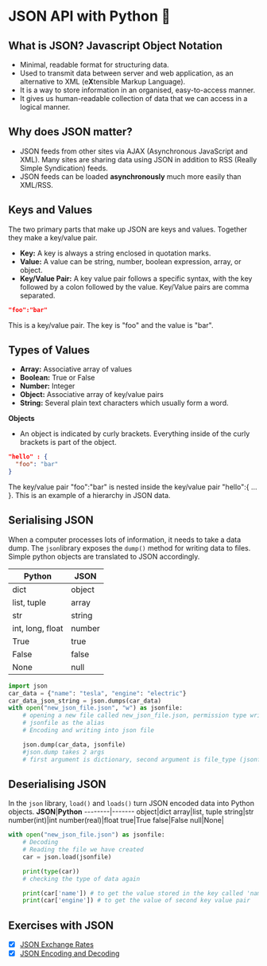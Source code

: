 # JSON API with Python :closed_lock_with_key:

## What is JSON? Javascript Object Notation 
- Minimal, readable format for structuring data.
- Used to transmit data between server and web application, as an alternative to XML (e**X**tensible Markup Language).
- It is a way to store information in an organised, easy-to-access manner.
- It gives us human-readable collection of data that we can access in a logical manner. 

## Why does JSON matter?

- JSON feeds from other sites via AJAX (Asynchronous JavaScript and XML). Many sites are sharing data using JSON in addition to RSS (Really Simple Syndication) feeds.
- JSON feeds can be loaded **asynchronously** much more easily than XML/RSS.

## Keys and Values 
The two primary parts that make up JSON are keys and values. 
Together they make a key/value pair. 

- **Key:** A key is always a string enclosed in quotation marks.
- **Value:** A value can be string, number, boolean expression, array, or object.
- **Key/Value Pair:** A key value pair follows a specific syntax, with the key followed by a colon followed by the value. Key/Value pairs are comma separated.

```json
"foo":"bar"
```
This is a key/value pair. The key is "foo" and the value is "bar".

## Types of Values
- **Array:** Associative array of values
- **Boolean:** True or False
- **Number:** Integer
- **Object:** Associative array of key/value pairs
- **String:** Several plain text characters which usually form a word.

**Objects**
- An object is indicated by curly brackets. Everything inside of the curly brackets is part of the object. 

```json
"hello" : {
  "foo": "bar"
}
```
The key/value pair "foo":"bar" is nested inside the key/value pair "hello":{ ... }. This is an example of a hierarchy in JSON data.

## Serialising JSON
When a computer processes lots of information, it needs to take a data dump. The `json`library exposes the `dump()` method for writing data to files.
Simple python objects are translated to JSON accordingly. 

**Python**|**JSON**
--------|-------
dict|object
list, tuple|array
str|string
int, long, float|number
True| true
False|false
None|null

```python
import json
car_data = {"name": "tesla", "engine": "electric"}
car_data_json_string = json.dumps(car_data)
with open("new_json_file.json", "w") as jsonfile:
    # opening a new file called new_json_file.json, permission type write 'w'
    # jsonfile as the alias
    # Encoding and writing into json file

    json.dump(car_data, jsonfile)
    #json.dump takes 2 args
    # first argument is dictionary, second argument is file_type (jsonfile)
```

## Deserialising JSON
In the `json` library, `load()` and `loads()` turn JSON encoded data into Python objects.
**JSON**|**Python**
--------|-------
object|dict
array|list, tuple
string|str
number(int)|int
number(real)|float
true|True
false|False
null|None|

```python
with open("new_json_file.json") as jsonfile:
    # Decoding
    # Reading the file we have created
    car = json.load(jsonfile)

    print(type(car))
    # checking the type of data again

    print(car['name']) # to get the value stored in the key called 'name'
    print(car['engine']) # to get the value of second key value pair
```

## Exercises with JSON
-[x] [JSON Exchange Rates](json_exchange_rates.py)
-[x] [JSON Encoding and Decoding](json_encoding_decoding.py)